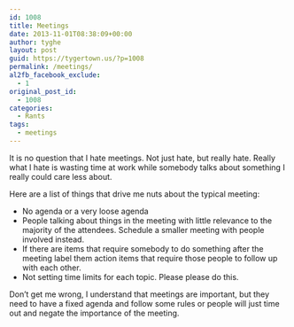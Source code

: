 ```yaml
---
id: 1008
title: Meetings
date: 2013-11-01T08:38:09+00:00
author: tyghe
layout: post
guid: https://tygertown.us/?p=1008
permalink: /meetings/
al2fb_facebook_exclude:
  - 1
original_post_id:
  - 1008
categories:
  - Rants
tags:
  - meetings
---
```

It is no question that I hate meetings. Not just hate, but really hate. Really what I hate is wasting time at work while somebody talks about something I really could care less about.

Here are a list of things that drive me nuts about the typical meeting:

  * No agenda or a very loose agenda
  * People talking about things in the meeting with little relevance to the majority of the attendees. Schedule a smaller meeting with people involved instead.
  * If there are items that require somebody to do something after the meeting label them action items that require those people to follow up with each other.
  * Not setting time limits for each topic. Please please do this.

Don&#8217;t get me wrong, I understand that meetings are important, but they need to have a fixed agenda and follow some rules or people will just time out and negate the importance of the meeting.